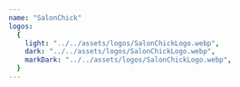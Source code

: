 ```yaml
---
name: "SalonChick"
logos:
  {
    light: "../../assets/logos/SalonChickLogo.webp",
    dark: "../../assets/logos/SalonChickLogo.webp",
    markDark: "../../assets/logos/SalonChickLogo.webp",
  }
---
```


